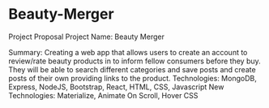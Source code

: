 # Beauty-Merger
Project Proposal
Project Name:   Beauty Merger

Summary: Creating a web app that allows users to create an account to review/rate beauty products in to inform fellow consumers before they buy. They will be able to search different categories and save posts and create posts of their own providing links to the product.
Technologies: MongoDB, Express, NodeJS, Bootstrap, React, HTML, CSS, Javascript
New Technologies: Materialize, Animate On Scroll, Hover CSS

